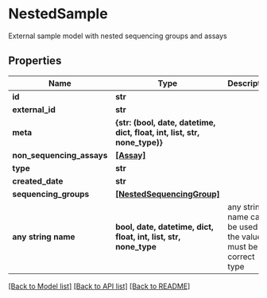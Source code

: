 # NestedSample

External sample model with nested sequencing groups and assays

## Properties
Name | Type | Description | Notes
------------ | ------------- | ------------- | -------------
**id** | **str** |  | 
**external_id** | **str** |  | 
**meta** | **{str: (bool, date, datetime, dict, float, int, list, str, none_type)}** |  | 
**non_sequencing_assays** | [**[Assay]**](Assay.md) |  | 
**type** | **str** |  | [optional] 
**created_date** | **str** |  | [optional] 
**sequencing_groups** | [**[NestedSequencingGroup]**](NestedSequencingGroup.md) |  | [optional] 
**any string name** | **bool, date, datetime, dict, float, int, list, str, none_type** | any string name can be used but the value must be the correct type | [optional]

[[Back to Model list]](../README.md#documentation-for-models) [[Back to API list]](../README.md#documentation-for-api-endpoints) [[Back to README]](../README.md)


